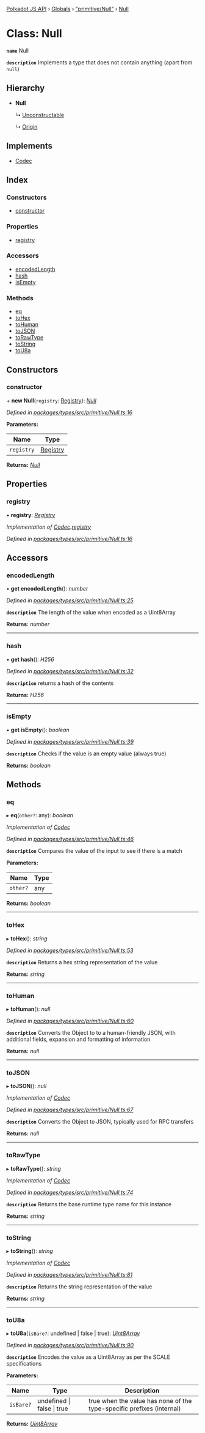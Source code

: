 [Polkadot JS API](../README.md) › [Globals](../globals.md) › ["primitive/Null"](../modules/_primitive_null_.md) › [Null](_primitive_null_.null.md)

# Class: Null

**`name`** Null

**`description`** 
Implements a type that does not contain anything (apart from `null`)

## Hierarchy

* **Null**

  ↳ [Unconstructable](_primitive_unconstructable_.unconstructable.md)

  ↳ [Origin](_generic_origin_.origin.md)

## Implements

* [Codec](../interfaces/_types_codec_.codec.md)

## Index

### Constructors

* [constructor](_primitive_null_.null.md#constructor)

### Properties

* [registry](_primitive_null_.null.md#registry)

### Accessors

* [encodedLength](_primitive_null_.null.md#encodedlength)
* [hash](_primitive_null_.null.md#hash)
* [isEmpty](_primitive_null_.null.md#isempty)

### Methods

* [eq](_primitive_null_.null.md#eq)
* [toHex](_primitive_null_.null.md#tohex)
* [toHuman](_primitive_null_.null.md#tohuman)
* [toJSON](_primitive_null_.null.md#tojson)
* [toRawType](_primitive_null_.null.md#torawtype)
* [toString](_primitive_null_.null.md#tostring)
* [toU8a](_primitive_null_.null.md#tou8a)

## Constructors

###  constructor

\+ **new Null**(`registry`: [Registry](../interfaces/_types_registry_.registry.md)): *[Null](_primitive_null_.null.md)*

*Defined in [packages/types/src/primitive/Null.ts:16](https://github.com/polkadot-js/api/blob/2b4bd75499/packages/types/src/primitive/Null.ts#L16)*

**Parameters:**

Name | Type |
------ | ------ |
`registry` | [Registry](../interfaces/_types_registry_.registry.md) |

**Returns:** *[Null](_primitive_null_.null.md)*

## Properties

###  registry

• **registry**: *[Registry](../interfaces/_types_registry_.registry.md)*

*Implementation of [Codec](../interfaces/_types_codec_.codec.md).[registry](../interfaces/_types_codec_.codec.md#registry)*

*Defined in [packages/types/src/primitive/Null.ts:16](https://github.com/polkadot-js/api/blob/2b4bd75499/packages/types/src/primitive/Null.ts#L16)*

## Accessors

###  encodedLength

• **get encodedLength**(): *number*

*Defined in [packages/types/src/primitive/Null.ts:25](https://github.com/polkadot-js/api/blob/2b4bd75499/packages/types/src/primitive/Null.ts#L25)*

**`description`** The length of the value when encoded as a Uint8Array

**Returns:** *number*

___

###  hash

• **get hash**(): *H256*

*Defined in [packages/types/src/primitive/Null.ts:32](https://github.com/polkadot-js/api/blob/2b4bd75499/packages/types/src/primitive/Null.ts#L32)*

**`description`** returns a hash of the contents

**Returns:** *H256*

___

###  isEmpty

• **get isEmpty**(): *boolean*

*Defined in [packages/types/src/primitive/Null.ts:39](https://github.com/polkadot-js/api/blob/2b4bd75499/packages/types/src/primitive/Null.ts#L39)*

**`description`** Checks if the value is an empty value (always true)

**Returns:** *boolean*

## Methods

###  eq

▸ **eq**(`other?`: any): *boolean*

*Implementation of [Codec](../interfaces/_types_codec_.codec.md)*

*Defined in [packages/types/src/primitive/Null.ts:46](https://github.com/polkadot-js/api/blob/2b4bd75499/packages/types/src/primitive/Null.ts#L46)*

**`description`** Compares the value of the input to see if there is a match

**Parameters:**

Name | Type |
------ | ------ |
`other?` | any |

**Returns:** *boolean*

___

###  toHex

▸ **toHex**(): *string*

*Defined in [packages/types/src/primitive/Null.ts:53](https://github.com/polkadot-js/api/blob/2b4bd75499/packages/types/src/primitive/Null.ts#L53)*

**`description`** Returns a hex string representation of the value

**Returns:** *string*

___

###  toHuman

▸ **toHuman**(): *null*

*Defined in [packages/types/src/primitive/Null.ts:60](https://github.com/polkadot-js/api/blob/2b4bd75499/packages/types/src/primitive/Null.ts#L60)*

**`description`** Converts the Object to to a human-friendly JSON, with additional fields, expansion and formatting of information

**Returns:** *null*

___

###  toJSON

▸ **toJSON**(): *null*

*Implementation of [Codec](../interfaces/_types_codec_.codec.md)*

*Defined in [packages/types/src/primitive/Null.ts:67](https://github.com/polkadot-js/api/blob/2b4bd75499/packages/types/src/primitive/Null.ts#L67)*

**`description`** Converts the Object to JSON, typically used for RPC transfers

**Returns:** *null*

___

###  toRawType

▸ **toRawType**(): *string*

*Implementation of [Codec](../interfaces/_types_codec_.codec.md)*

*Defined in [packages/types/src/primitive/Null.ts:74](https://github.com/polkadot-js/api/blob/2b4bd75499/packages/types/src/primitive/Null.ts#L74)*

**`description`** Returns the base runtime type name for this instance

**Returns:** *string*

___

###  toString

▸ **toString**(): *string*

*Implementation of [Codec](../interfaces/_types_codec_.codec.md)*

*Defined in [packages/types/src/primitive/Null.ts:81](https://github.com/polkadot-js/api/blob/2b4bd75499/packages/types/src/primitive/Null.ts#L81)*

**`description`** Returns the string representation of the value

**Returns:** *string*

___

###  toU8a

▸ **toU8a**(`isBare?`: undefined | false | true): *[Uint8Array](_codec_raw_.raw.md#static-uint8array)*

*Defined in [packages/types/src/primitive/Null.ts:90](https://github.com/polkadot-js/api/blob/2b4bd75499/packages/types/src/primitive/Null.ts#L90)*

**`description`** Encodes the value as a Uint8Array as per the SCALE specifications

**Parameters:**

Name | Type | Description |
------ | ------ | ------ |
`isBare?` | undefined &#124; false &#124; true | true when the value has none of the type-specific prefixes (internal)  |

**Returns:** *[Uint8Array](_codec_raw_.raw.md#static-uint8array)*
